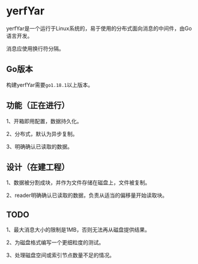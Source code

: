 # yerfYar
yerfYar是一个运行于Linux系统的，易于使用的分布式面向消息的中间件，由Go语言开发。

消息应使用换行符分隔。

## Go版本
构建yerfYar需要`go1.18.1`以上版本。

## 功能（正在进行）
1、开箱即用配置，数据持久化。

2、分布式，默认为异步复制。

3、明确确认已读取的数据。


## 设计（在建工程）

1、数据被分割成块，并作为文件存储在磁盘上，文件被复制。

2、reader明确确认已读取的数据，负责从适当的偏移量开始读取块。

## TODO
1、最大消息大小的限制是1MB，否则无法再从磁盘提供结果。

2、为磁盘格式编写一个更细粒度的测试。

3、处理磁盘空间或索引节点数量不足的情况。